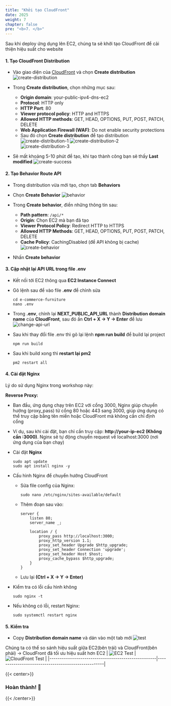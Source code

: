 ```yaml
---
title: "Khởi tạo CloudFront"
date: 2025
weight: 7
chapter: false
pre: "<b>7. </b>"
---
```


Sau khi deploy ứng dụng lên EC2, chúng ta sẽ khởi tạo CloudFront để cải thiện hiệu suất cho website

#### 1. Tạo CloudFront Distribution

- Vào giao diện của [CloudFront](https://us-east-1.console.aws.amazon.com/cloudfront/v4/home#/distributions) và chọn **Create distribution**
  ![create-distribution](/images/7-create-cloudfront/7.create-distribution.png)

- Trong **Create distribution**, chọn những mục sau:

  - **Origin domain**: your-public-ipv4-dns-ec2
  - **Protocol**: HTTP only
  - **HTTP Port**: 80
  - **Viewer protocol policy**: HTTP and HTTPS
  - **Allowed HTTP methods**: GET, HEAD, OPTIONS, PUT, POST, PATCH, DELETE
  - **Web Application Firewall (WAF)**: Do not enable security protections
  - Sau đó chọn **Create distribution** để tạo distribution
    ![create-distribution-1](/images/7-create-cloudfront/7.1.png)
    ![create-distribution-2](/images/7-create-cloudfront/7.2.png)
    ![create-distribution-3](/images/7-create-cloudfront/7.3.png)

- Sẽ mất khoảng 5-10 phút để tạo, khi tạo thành công bạn sẽ thấy **Last modified**
  ![create-success](/images/7-create-cloudfront/7.4.png)

#### 2. Tạo Behavior Route API

- Trong distribution vừa mới tạo, chọn tab **Behaviors**
- Chọn **Create Behavior**
  ![behavior](/images/7-create-cloudfront/7.behavior.png)

- Trong **Create behavior**, điền những thông tin sau:

  - **Path pattern**: `/api/*`
  - **Origin**: Chọn EC2 mà bạn đã tạo
  - **Viewer Protocol Policy**: Redirect HTTP to HTTPS
  - **Allowed HTTP Methods**: GET, HEAD, OPTIONS, PUT, POST, PATCH, DELETE
  - **Cache Policy**: CachingDisabled (để API không bị cache)
    ![create-behavior](/images/7-create-cloudfront/7.create-behavior.png)

- Nhấn **Create behavior**

#### 3. Cập nhật lại API URL trong file .env

- Kết nối tới EC2 thông qua **EC2 Instance Connect**
- Gõ lệnh sau để vào file **.env** để chỉnh sửa
  ```shell
  cd e-commerce-furniture
  nano .env
  ```
- Trong **.env**, chỉnh lại **NEXT_PUBLIC_API_URL** thành **Distribution domain name** của **CloudFront**, sau đó ấn **Ctrl + X -> Y -> Enter** để lưu
  ![change-api-url](/images/7-create-cloudfront/7.change-api-url.png)

- Sau khi thay đổi file .env thì gõ lại lệnh **npm run build** để build lại project

  ```shell
  npm run build
  ```

- Sau khi build xong thì **restart lại pm2**
  ```shell
  pm2 restart all
  ```

#### 4. Cài đặt Nginx

Lý do sử dụng Nginx trong workshop này:

**Reverse Proxy:**

- Ban đầu, ứng dụng chạy trên EC2 với cổng 3000, Nginx giúp chuyển hướng (proxy_pass) từ cổng 80 hoặc 443 sang 3000, giúp ứng dụng có thể truy cập bằng tên miền hoặc CloudFront mà không cần chỉ định cổng
- Ví dụ, sau khi cài đặt, bạn chỉ cần truy cập: **http://your-ip-ec2 (Không cần :3000)**. Nginx sẽ tự động chuyển request về localhost:3000 (nơi ứng dụng của bạn chạy)

- Cài đặt **Nginx**

  ```shell
  sudo apt update
  sudo apt install nginx -y
  ```

- Cấu hình Nginx để chuyển hướng CloudFront

  - Sửa file config của Nginx:

    ```shell
    sudo nano /etc/nginx/sites-available/default
    ```

  - Thêm đoạn sau vào:

    ```shell
    server {
        listen 80;
        server_name _;

        location / {
            proxy_pass http://localhost:3000;
            proxy_http_version 1.1;
            proxy_set_header Upgrade $http_upgrade;
            proxy_set_header Connection 'upgrade';
            proxy_set_header Host $host;
            proxy_cache_bypass $http_upgrade;
        }
    }
    ```

  - Lưu lại **(Ctrl + X → Y → Enter)**

- Kiểm tra có lỗi cấu hình không

  ```shell
  sudo nginx -t
  ```

- Nếu không có lỗi, restart Nginx:

  ```shell
  sudo systemctl restart nginx
  ```

#### 5. Kiểm tra

- Copy **Distribution domain name** và dán vào một tab mới
  ![test](/images/7-create-cloudfront/7.test.png)

Chúng ta có thể so sánh hiệu suất giữa EC2(bên trái) và CloudFront(bên phải) -> CloudFront đã tối ưu hiệu suất hơn EC2
| ![EC2 Test](/images/7-create-cloudfront/7.ec2.png) | ![CloudFront Test](/images/7-create-cloudfront/7.cloudfront-test2.png) |
|----------------------------------------------------|----------------------------------------------------|

{{< center>}}

### **Hoàn thành! 🚀**

{{< /center>}}

